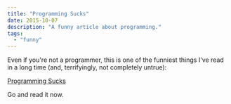 ```yaml
---
title: "Programming Sucks"
date: 2015-10-07
description: "A funny article about programming."
tags: 
  - "funny"
---
```


Even if you're not a programmer, this is one of the funniest things I've read in a long time (and, terrifyingly, not completely untrue):

[Programming Sucks](http://www.stilldrinking.org/programming-sucks)

Go and read it now.
